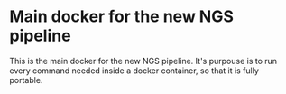 # Main docker for the new NGS pipeline

This is the main docker for the new NGS pipeline.
It's purpouse is to run every command needed inside a docker container,
so that it is fully portable.

